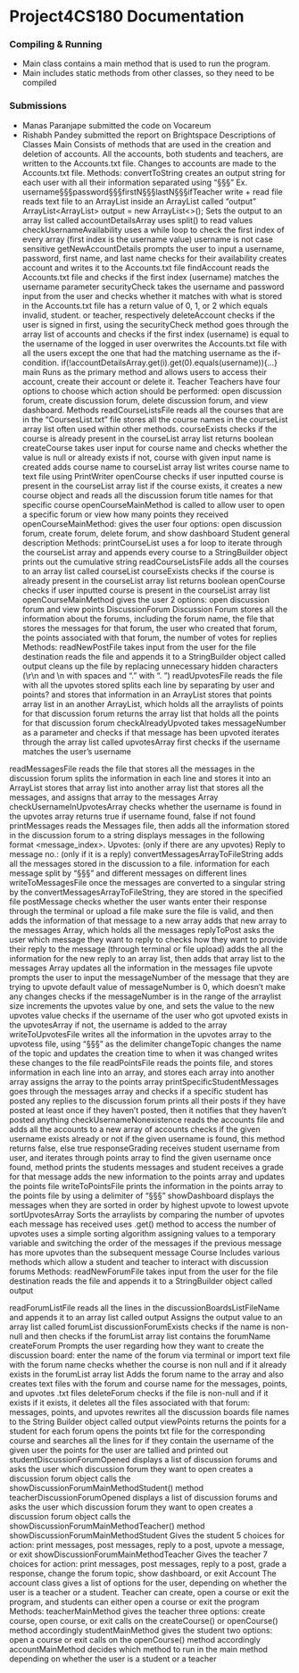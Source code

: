# Project4CS180 Documentation

### Compiling & Running
- Main class contains a main method that is used to run the program.
- Main includes static methods from other classes, so they need to be compiled
### Submissions
- Manas Paranjape submitted the code on Vocareum
- Rishabh Pandey submitted the report on Brightspace
Descriptions of Classes
Main
Consists of methods that are used in the creation and deletion of accounts. All the accounts, both students and teachers, are written to the Accounts.txt file. Changes to accounts are made to the Accounts.txt file.
Methods:
convertToString
creates an output string for each user with all their information separated using “§§§”
Ex. username§§§password§§§firstN§§§lastN§§§ifTeacher
write + read file
reads text file to an ArrayList inside an ArrayList called “output”
ArrayList<ArrayList<String>> output = new ArrayList<>();
Sets the output to an array list called accountDetailsArray
uses split() to read values
checkUsernameAvailability
uses a while loop to check the first index of every array (first index is the username value)
username is not case sensitive
getNewAccountDetails
prompts the user to input a username, password, first name, and last name
checks for their availability
creates account and writes it to the Accounts.txt file
findAccount
reads the Accounts.txt file and checks if the first index (username) matches the username parameter
securityCheck
takes the username and password input from the user and checks whether it matches with what is stored in the Accounts.txt file
has a return value of 0, 1, or 2 which equals invalid, student. or teacher, respectively
deleteAccount
checks if the user is signed in first, using the securityCheck method
goes through the array list of accounts and checks if the first index (username) is equal to the username of the logged in user
overwrites the Accounts.txt file with all the users except the one that had the matching username as the if-condition.
if(!accountDetailsArray.get(i).get(0).equals(username)){...}
main
Runs as the primary method and allows users to access their account, create their account or delete it.
Teacher
Teachers have four options to choose which action should be performed: open discussion forum, create discussion forum, delete discussion forum, and view dashboard. 
Methods
readCourseListsFile
reads all the courses that are in the “CoursesList.txt” file
stores all the course names in the courseList array list
often used within other methods.
courseExists
checks if the course is already present in the courseList array list
returns boolean
createCourse
takes user input for course name and checks whether the value is null or already exists
if not, course with given input name is created
adds course name to courseList array list
writes course name to text file using PrintWriter 
openCourse
checks if user inputted course is present in the courseList array list
if the course exists, it creates a new course object and reads all the discussion forum title names for that specific course
openCourseMainMethod is called to allow user to open a specific forum or view how many points they received
openCourseMainMethod:
gives the user four options: open discussion forum, create forum, delete forum, and show dashboard
Student
general description
Methods:
printCourseList
uses a for loop to iterate through the courseList array and appends every course to a StringBuilder object
prints out the cumulative string
readCourseListsFile
adds all the courses to an array list called courseList
courseExists
checks if the course is already present in the courseList array list
returns boolean
openCourse
checks if user inputted course is present in the courseList array list
openCourseMainMethod
gives the user 2 options: open discussion forum and view points
DiscussionForum
Discussion Forum stores all the information about the forums, including the forum name, the file that stores the messages for that forum, the user who created that forum, the points associated with that forum, the number of votes for replies
Methods: 
readNewPostFile
takes input from the user for the file destination
reads the file and appends it to a StringBuilder object called output
cleans up the file by replacing unnecessary hidden characters (\r\n and \n with spaces and “.” with “. ”)
readUpvotesFile
reads the file with all the upvotes stored 
splits each line by separating by user and points? and stores that information in an ArrayList
stores that points array list in an another ArrayList, which holds all the arraylists of points for that discussion forum
returns the array list that holds all the points for that discussion forum
checkAlreadyUpvoted
takes messageNumber as a parameter and checks if that message has been upvoted
iterates through the array list called upvotesArray 
first checks if the username matches the user’s username


readMessagesFile
reads the file that stores all the messages in the discussion forum
splits the information in each line and stores it into an ArrayList
stores that array list into another array list that stores all the messages, and assigns that array to the messages Array
checkUsernameInUpvotesArray
checks whether the username is found in the upvotes array 
returns true if username found, false if not found
printMessages
reads the Messages file, then adds all the information stored in the discussion forum to a string
displays messages in the following format 
<message_index>. <message>
<full name> <time> <date>
                      Upvotes: <upvotes> (only if there are any upvotes)
                      Reply to message no.: <message no.> (only if it is a reply)
convertMessagesArrayToFileString
adds all the messages stored in the discussion to a file. 
information for each message split by “§§§” and different messages on different lines
writeToMessagesFile
once the messages are converted to a singular string by the convertMessagesArrayToFileString, they are stored in the specified file
postMessage
checks whether the user wants enter their response through the terminal or upload a file
make sure the file is valid, and then adds the information of that message to a new array
adds that new array to the messages Array, which holds all the messages 
replyToPost
asks the user which message they want to reply to
checks how they want to provide their reply to the message (through terminal or file upload)
adds the all the information for the new reply to an array list, then adds that array list to the messages Array
updates all the information in the messages file
upvote
prompts the user to input the messageNumber of the message that they are trying to upvote
default value of messageNumber is 0, which doesn’t make any changes
checks if the messageNumber is in the range of the arraylist size 
increments the upvotes value by one, and sets the value to the new upvotes value
checks if the username of the user who got upvoted exists in the upvotesArray
if not, the username is added to the array
writeToUpvotesFile
writes all the information in the upvotes array to the upvotess file, using “§§§” as the delimiter
changeTopic
changes the name of the topic and updates the creation time to when it was changed
writes these changes to the file
readPointsFile
reads the points file, and stores information in each line into an array, and stores each array into another array
assigns the array to the points array
printSpecificStudentMessages
goes through the messages array and checks if a specific student has posted any replies to the discussion forum
prints all their posts if they have posted at least once
if they haven’t posted, then it notifies that they haven’t posted anything
checkUsernameNonexistence
reads the accounts file and adds all the accounts to a new array of accounts
checks if the given username exists already or not
if the given username is found, this method returns false, else true
responseGrading
receives student username from user, and iterates through points array to find the given username
once found, method prints the students messages and student receives a grade for that message
adds the new information to the points array and updates the points file
writeToPointsFile
prints the information in the points array to the points file by using a delimiter of  “§§§”
showDashboard
displays the messages when they are sorted in order by highest upvote to lowest upvote
sortUpvotesArray
Sorts the arraylists by comparing the number of upvotes each message has received
uses .get() method to access the number of upvotes
uses a simple sorting algorithm
assigning values to a temporary variable and switching the order of the messages if the previous message has more upvotes than the subsequent message
Course
Includes various methods which allow a student and teacher to interact with discussion forums
Methods:
readNewForumFile
takes input from the user for the file destination
reads the file and appends it to a StringBuilder object called output


readForumListFile
reads all the lines in the discussionBoardsListFileName and appends it to an array list called output
Assigns the output value to an array list called forumList
discussionForumExists
checks if the name is non-null and then checks if the forumList array list contains the forumName
createForum
Prompts the user regarding how they want to create the discussion board: enter the name of the forum via terminal or import text file with the forum name
checks whether the course is non null and if it already exists in the forumList array list
Adds the forum name to the array and also creates text files with the forum and course name for the messages, points, and upvotes .txt files
deleteForum
checks if the file is non-null and if it exists
if it exists, it deletes all the files associated with that forum: messages, points, and upvotes
rewrites all the discussion boards file names to the String Builder object called output
viewPoints
returns the points for a student for each forum
opens the points txt file for the corresponding course and searches all the lines for if they contain the username of the given user
the points for the user are tallied and printed out 
studentDiscussionForumOpened
displays a list of discussion forums and asks the user which discussion forum they want to open
creates a discussion forum object
calls the showDiscussionForumMainMethodStudent() method
teacherDiscussionForumOpened
displays a list of discussion forums and asks the user which discussion forum they want to open
creates a discussion forum object
calls the showDiscussionForumMainMethodTeacher() method
showDiscussionForumMainMethodStudent
Gives the student 5 choices for action: print messages, post messages, reply to a post, upvote a message, or exit
showDiscussionForumMainMethodTeacher
Gives the teacher 7 choices for action: print messages, post messages, reply to a post, grade a response, change the forum topic, show dashboard, or exit
Account
The account class gives a list of options for the user, depending on whether the user is a teacher or a student. Teacher can create, open a course or exit the program, and students can either open a course or exit the program
Methods:
teacherMainMethod
gives the teacher three options: create course, open course, or exit
calls on the createCourse() or openCourse() method accordingly
studentMainMethod
gives the student two options: open a course or exit
calls on the openCourse() method accordingly
accountMainMethod
decides which method to run in the main method depending on whether the user is a student or a teacher








